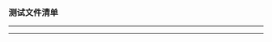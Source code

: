 ### 测试文件清单


--------------------------------------------------

--------------------------------------------------
